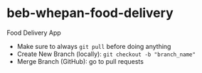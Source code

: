 # beb-whepan-food-delivery
Food Delivery App

- Make sure to always `git pull` before doing anything
- Create New Branch (locally): `git checkout -b "branch_name"`
- Merge Branch (GitHub): go to pull requests